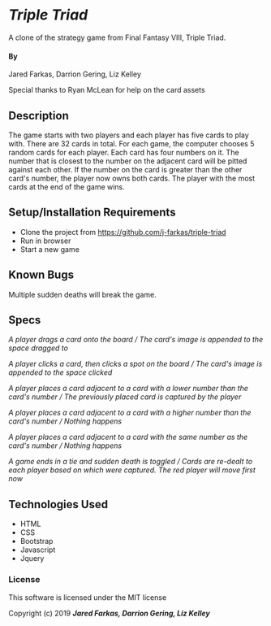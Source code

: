 # _Triple Triad_

A clone of the strategy game from Final Fantasy VIII, Triple Triad.

#### By
Jared Farkas, Darrion Gering, Liz Kelley

Special thanks to Ryan McLean for help on the card assets

## Description

The game starts with two players and each player has five cards to play with. There are 32 cards in total. For each game, the computer chooses 5 random cards for each player. Each card has four numbers on it. The number that is closest to the number on the adjacent card will be pitted against each other. If the number on the card is greater than the other card's number, the player now owns both cards. The player with the most cards at the end of the game wins.

## Setup/Installation Requirements

* Clone the project from https://github.com/j-farkas/triple-triad
* Run in browser
* Start a new game

## Known Bugs
Multiple sudden deaths will break the game.

## Specs
_A player drags a card onto the board / The card's image is appended to the space dragged to_

_A player clicks a card, then clicks a spot on the board / The card's image is appended to the space clicked_

_A player places a card adjacent to a card with a lower number than the card's number / The previously placed card is captured by the player_

_A player places a card adjacent to a card with a higher number than the card's number / Nothing happens_

_A player places a card adjacent to a card with the same number as the card's number / Nothing happens_

_A game ends in a tie and sudden death is toggled / Cards are re-dealt to each player based on which were captured. The red player will move first now_



## Technologies Used
* HTML
* CSS
* Bootstrap
* Javascript
* Jquery

### License
This software is licensed under the MIT license

Copyright (c) 2019 **_Jared Farkas, Darrion Gering, Liz Kelley_**
